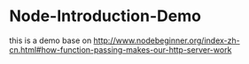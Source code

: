 # Node-Introduction-Demo
this is a demo base on http://www.nodebeginner.org/index-zh-cn.html#how-function-passing-makes-our-http-server-work
